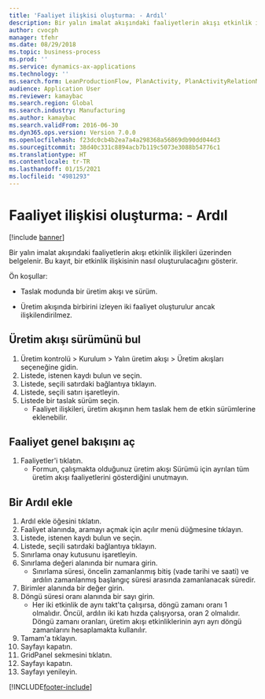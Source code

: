 ```yaml
---
title: 'Faaliyet ilişkisi oluşturma: - Ardıl'
description: Bir yalın imalat akışındaki faaliyetlerin akışı etkinlik ilişkileri üzerinden belgelenir.
author: cvocph
manager: tfehr
ms.date: 08/29/2018
ms.topic: business-process
ms.prod: ''
ms.service: dynamics-ax-applications
ms.technology: ''
ms.search.form: LeanProductionFlow, PlanActivity, PlanActivityRelationNew, PlanActivityLookup, DefaultDashboard
audience: Application User
ms.reviewer: kamaybac
ms.search.region: Global
ms.search.industry: Manufacturing
ms.author: kamaybac
ms.search.validFrom: 2016-06-30
ms.dyn365.ops.version: Version 7.0.0
ms.openlocfilehash: f23dc0cb4b2ea7a4a298368a56869db90dd044d3
ms.sourcegitcommit: 38d40c331c8894acb7b119c5073e3088b54776c1
ms.translationtype: HT
ms.contentlocale: tr-TR
ms.lasthandoff: 01/15/2021
ms.locfileid: "4981293"
---
```

# <a name="create-activity-relation---successor"></a>Faaliyet ilişkisi oluşturma: - Ardıl

[!include [banner](../../includes/banner.md)]

Bir yalın imalat akışındaki faaliyetlerin akışı etkinlik ilişkileri üzerinden belgelenir. Bu kayıt, bir etkinlik ilişkisinin nasıl oluşturulacağını gösterir.

Ön koşullar:

- Taslak modunda bir üretim akışı ve sürüm. 

- Üretim akışında birbirini izleyen iki faaliyet oluşturulur ancak ilişkilendirilmez.


## <a name="find-the-production-flow-version"></a>Üretim akışı sürümünü bul 
1. Üretim kontrolü > Kurulum > Yalın üretim akışı > Üretim akışları seçeneğine gidin.
2. Listede, istenen kaydı bulun ve seçin.
3. Listede, seçili satırdaki bağlantıya tıklayın.
4. Listede, seçili satırı işaretleyin.
5. Listede bir taslak sürüm seçin.
    * Faaliyet ilişkileri, üretim akışının hem taslak hem de etkin sürümlerine eklenebilir.  

## <a name="open-the-activity-overview"></a>Faaliyet genel bakışını aç
1. Faaliyetler'i tıklatın.
    * Formun, çalışmakta olduğunuz üretim akışı Sürümü için ayrılan tüm üretim akışı faaliyetlerini gösterdiğini unutmayın.  

## <a name="add-a-successor"></a>Bir Ardıl ekle
1. Ardıl ekle öğesini tıklatın.
2. Faaliyet alanında, aramayı açmak için açılır menü düğmesine tıklayın.
3. Listede, istenen kaydı bulun ve seçin.
4. Listede, seçili satırdaki bağlantıya tıklayın.
5. Sınırlama onay kutusunu işaretleyin.
6. Sınırlama değeri alanında bir numara girin.
    * Sınırlama süresi, öncelin zamanlanmış bitiş (vade tarihi ve saati) ve ardılın zamanlanmış başlangıç süresi arasında zamanlanacak süredir.  
7. Birimler alanında bir değer girin.
8. Döngü süresi oranı alanında bir sayı girin.
    * Her iki etkinlik de aynı takt'ta çalışırsa, döngü zamanı oranı 1 olmalıdır. Öncül, ardılın iki katı hızda çalışıyorsa, oran 2 olmalıdır.   Döngü zamanı oranları, üretim akışı etkinliklerinin ayrı ayrı döngü zamanlarını hesaplamakta kullanılır.  
9. Tamam'a tıklayın.
10. Sayfayı kapatın.
11. GridPanel sekmesini tıklatın.
12. Sayfayı kapatın.
13. Sayfayı yenileyin.



[!INCLUDE[footer-include](../../../includes/footer-banner.md)]